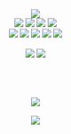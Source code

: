 <div align = "center">
	<img src="https://capsule-render.vercel.app/api?type=wave&color=auto&height=300&section=header&text=Zuhye%&fontSize=90" />
</div>
<div align="center">
	<img src="https://img.shields.io/badge/C-A8B9CC?style=flat&logo=C&logoColor=white" />
	<img src="https://img.shields.io/badge/C++-00599C?style=flat&logo=C++&logoColor=white" />
	<img src="https://img.shields.io/badge/Python-3776AB?style=flat&logo=Python&logoColor=white" />
	<img src="https://img.shields.io/badge/Java-FF7800?style=flat&logo=java&logoColor=white" /> 
	</br>
	<img src="https://img.shields.io/badge/Javascript-F7DF1E?style=flat&logo=Javascript&logoColor=white" />
	<img src="https://img.shields.io/badge/typescript-3178C6?style=flat&logo=typescript&logoColor=white" />
	<img src="https://img.shields.io/badge/HTML-E34F26?style=flat&logo=HTML&logoColor=white" />
	<img src="https://img.shields.io/badge/CSS-1572B6?style=flat&logo=CSS&logoColor=white" />
	<img src="https://img.shields.io/badge/Kotlin-7F52FF?style=flat&logo=CSS&logoColor=white" />
	</br>
	</br>
	<a href="https://zzuhyeng.tistory.com/"><img src="https://img.shields.io/badge/Tistory-000000?style=flat-square&logo=Blogger&logoColor=white"/></a>
	<a href="https://github.com/Zuhye/"><img src="https://img.shields.io/badge/github-181717?style=flat-square&logo=Blogger&logoColor=white"/></a>

</div>
</br>
</br>
</br>
</br>

<div align = "center">
	<img src="https://github-readme-stats.vercel.app/api/top-langs/?username=Zuhye&layout=compact"><br><br>
	<img src="https://github-readme-stats.vercel.app/api?username=Zuhye&show_icons=true">		
</div>


	
